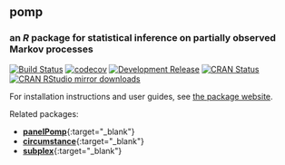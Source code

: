 ## **pomp**

### an *R* package for statistical inference on partially observed Markov processes

[![Build Status](https://travis-ci.org/kingaa/pomp.svg?branch=master)](https://travis-ci.org/kingaa/pomp)
[![codecov](https://codecov.io/gh/kingaa/pomp/branch/master/graph/badge.svg)](https://codecov.io/gh/kingaa/pomp)
[![Development Release](https://img.shields.io/github/release/kingaa/pomp.svg)](https://github.com/kingaa/pomp/)
[![CRAN Status](https://www.r-pkg.org/badges/version/pomp)](https://cran.r-project.org/package=pomp)
[![CRAN RStudio mirror downloads](https://cranlogs.r-pkg.org/badges/pomp)](https://www.r-pkg.org/pkg/pomp)

For installation instructions and user guides, see [the package website](https://kingaa.github.io/pomp/).

Related packages:

- [**panelPomp**](https://cbreto.github.io/panelPomp/){:target="_blank"}
- [**circumstance**](https://github.com/kingaa/circumstance/){:target="_blank"}
- [**subplex**](https://github.com/kingaa/subplex/){:target="_blank"}
